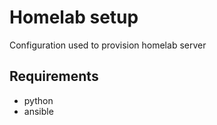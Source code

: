 # Homelab setup

Configuration used to provision homelab server

## Requirements
- python
- ansible
